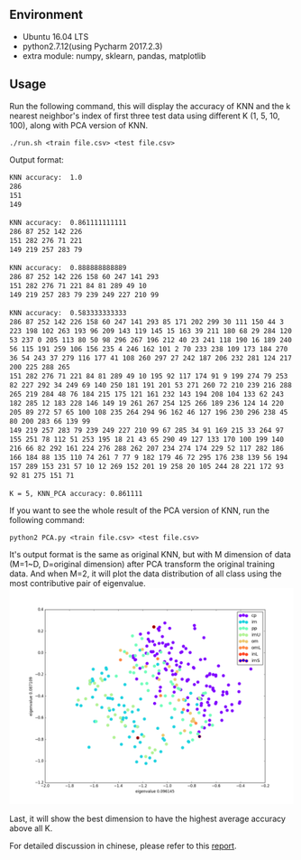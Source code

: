 ## Environment

* Ubuntu 16.04 LTS
* python2.7.12(using Pycharm 2017.2.3)
* extra module: numpy, sklearn, pandas, matplotlib

## Usage

Run the following command, this will display the accuracy of KNN and the k nearest neighbor's index of first three test data using different K (1, 5, 10, 100), along with PCA version of KNN.
```
./run.sh <train file.csv> <test file.csv>
```

Output format:

```
KNN accuracy:  1.0
286
151
149

KNN accuracy:  0.861111111111
286 87 252 142 226
151 282 276 71 221
149 219 257 283 79

KNN accuracy:  0.888888888889
286 87 252 142 226 158 60 247 141 293
151 282 276 71 221 84 81 289 49 10
149 219 257 283 79 239 249 227 210 99

KNN accuracy:  0.583333333333
286 87 252 142 226 158 60 247 141 293 85 171 202 299 30 111 150 44 3 223 198 102 263 193 96 209 143 119 145 15 163 39 211 180 68 29 284 120 53 237 0 205 113 80 50 98 296 267 196 212 40 23 241 118 190 16 189 240 56 115 191 259 106 156 235 4 246 162 101 2 70 233 238 109 173 184 270 36 54 243 37 279 116 177 41 108 260 297 27 242 187 206 232 281 124 217 200 225 288 265
151 282 276 71 221 84 81 289 49 10 195 92 117 174 91 9 199 274 79 253 82 227 292 34 249 69 140 250 181 191 201 53 271 260 72 210 239 216 288 265 219 284 48 76 184 215 175 121 161 232 143 194 208 104 133 62 243 182 285 12 183 228 146 149 19 261 267 254 125 266 189 236 124 14 220 205 89 272 57 65 100 108 235 264 294 96 162 46 127 196 230 296 238 45 80 200 283 66 139 99
149 219 257 283 79 239 249 227 210 99 67 285 34 91 169 215 33 264 97 155 251 78 112 51 253 195 18 21 43 65 290 49 127 133 170 100 199 140 216 66 82 292 161 224 276 288 262 207 234 274 174 229 52 117 282 186 166 184 88 135 110 74 261 7 77 9 182 179 46 72 295 176 238 139 56 194 157 289 153 231 57 10 12 269 152 201 19 258 20 105 244 28 221 172 93 92 81 275 151 71

K = 5, KNN_PCA accuracy: 0.861111
```

If you want to see the whole result of the PCA version of KNN, run the following command:
```
python2 PCA.py <train file.csv> <test file.csv>
```
It's output format is the same as original KNN, but with M dimension of data (M=1~D, D=original dimension) after PCA transform the original training data.
And when M=2, it will plot the data distribution of all class using the most contributive pair of eigenvalue.
![](pca_2d.png)

Last, it will show the best dimension to have the highest average accuracy above all K.

For detailed discussion in chinese, please refer to this [report](REPORT.md).